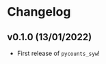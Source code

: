 # Changelog

<!--next-version-placeholder-->

## v0.1.0 (13/01/2022)

- First release of `pycounts_syw`!